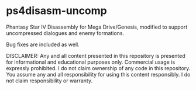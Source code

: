 # ps4disasm-uncomp
Phantasy Star IV Disassembly for Mega Drive/Genesis, modified to support uncompressed dialogues and enemy formations.

Bug fixes are included as well.

DISCLAIMER: Any and all content presented in this repository is presented for informational and educational purposes only. Commercial usage is expressly prohibited. I do not claim ownership of any code in this repository. You assume any and all responsibility for using this content responsibly. I do not claim responsibility or warranty.
